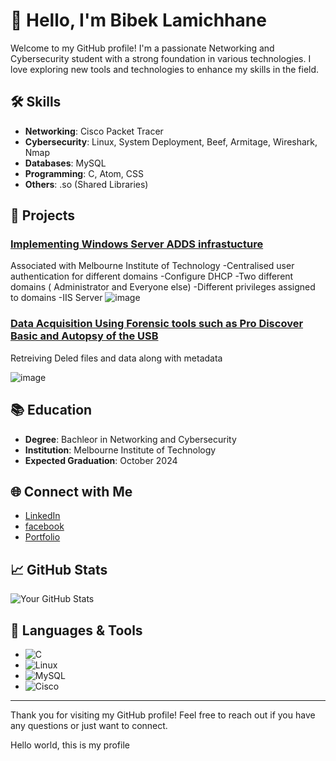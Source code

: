 # 👋 Hello, I'm Bibek Lamichhane

Welcome to my GitHub profile! I'm a passionate Networking and Cybersecurity student with a strong foundation in various technologies. I love exploring new tools and technologies to enhance my skills in the field. 

## 🛠 Skills

- **Networking**: Cisco Packet Tracer
- **Cybersecurity**: Linux, System Deployment, Beef, Armitage, Wireshark, Nmap
- **Databases**: MySQL
- **Programming**: C, Atom, CSS
- **Others**: .so (Shared Libraries)

## 🌟 Projects

### [Implementing Windows Server ADDS infrastucture](https://github.com/yourusername/project1)
Associated with Melbourne Institute of Technology
-Centralised user authentication for different domains 
-Configure DHCP
-Two different domains ( Administrator and Everyone else)
-Different privileges assigned to domains 
-IIS Server
![image](https://github.com/user-attachments/assets/1e7c7c53-3781-4a76-83ee-f2056d02b1e1)


### [Data Acquisition Using Forensic tools such as Pro Discover Basic and Autopsy of the USB](https://github.com/yourusername/project2)
Retreiving Deled files and data along with metadata

![image](https://github.com/user-attachments/assets/230b18a2-3daf-4c48-b492-3deba465aaa0)

## 📚 Education

- **Degree**: Bachleor in Networking and Cybersecurity
- **Institution**: Melbourne Institute of Technology
- **Expected Graduation**: October 2024

## 🌐 Connect with Me

- [LinkedIn](https://www.linkedin.com/in/bibek-lamichhane-820b01285/)  <!-- Replace with your LinkedIn profile -->
- [facebook](https://www.facebook.com/profile.php?id=100068822161157)  <!-- Replace with your Twitter profile -->
- [Portfolio](https://yourportfolio.com)  <!-- Replace with your portfolio website -->

## 📈 GitHub Stats

![Your GitHub Stats](https://github-readme-stats.vercel.app/api?username=Bbek&show_icons=true&hide_title=true&hide=prs&count_private=true&theme=radical)  <!-- Replace `yourusername` with your GitHub username -->

## 🚀 Languages & Tools

- ![C](https://img.shields.io/badge/-C-black?style=flat-square&logo=c)  <!-- Replace with your preferred language badges -->
- ![Linux](https://img.shields.io/badge/-Linux-black?style=flat-square&logo=linux)
- ![MySQL](https://img.shields.io/badge/-MySQL-black?style=flat-square&logo=mysql)
- ![Cisco](https://img.shields.io/badge/-Cisco-black?style=flat-square&logo=cisco)

---

Thank you for visiting my GitHub profile! Feel free to reach out if you have any questions or just want to connect.

<!--
For more advanced styling, consider using a GitHub profile README generator or Markdown editor.
-->

Hello world, this is my profile
